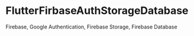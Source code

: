 # FlutterFirbaseAuthStorageDatabase
Firebase, Google Authentication, Firebase Storage, Firebase Database
